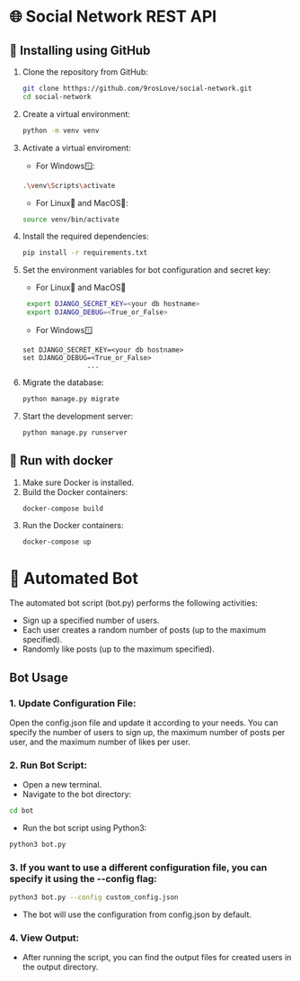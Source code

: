 # 🌐 Social Network REST API

## 🔧 Installing using GitHub
1. Clone the repository from GitHub:
    ```bash
    git clone htthps://github.com/9rosLove/social-network.git
    cd social-network
    ```

2. Create a virtual environment:
    ```bash
    python -m venv venv
    ```
3. Activate a virtual enviroment:
    - For Windows🪟:
    ```bash
    .\venv\Scripts\activate
    ```
    - For Linux🐧 and MacOS🍏:
    ```bash
    source venv/bin/activate
    ```
3. Install the required dependencies:
    ```bash
    pip install -r requirements.txt
    ```
4. Set the environment variables for bot configuration and secret key:
    
   - For Linux🐧 and MacOS🍏
   ```bash
    export DJANGO_SECRET_KEY=<your db hostname>
    export DJANGO_DEBUG=<True_or_False>
    ```
    - For Windows🪟
    ```shell
    set DJANGO_SECRET_KEY=<your db hostname>
    set DJANGO_DEBUG=<True_or_False>
                    ...
    ```


7. Migrate the database:
    ```bash
    python manage.py migrate
    ```
8. Start the development server:
    ```bash
    python manage.py runserver
    ```
## 🐋 Run with docker
1. Make sure Docker is installed.
2. Build the Docker containers:
    ```bash
    docker-compose build
    ```
3. Run the Docker containers:
    ```bash
    docker-compose up

# 🤖 Automated Bot
The automated bot script (bot.py) performs the following activities:

- Sign up a specified number of users.
- Each user creates a random number of posts (up to the maximum specified).
- Randomly like posts (up to the maximum specified).

## Bot Usage
### 1. Update Configuration File:
   Open the config.json file and update it according to your needs. 
   You can specify the number of users to sign up, the maximum number of posts per user, and the maximum number of likes per user.

### 2. Run Bot Script:

- Open a new terminal.
- Navigate to the bot directory:
```bash
cd bot
```
- Run the bot script using Python3:
```bash
python3 bot.py
```
### 3. If you want to use a different configuration file, you can specify it using the --config flag:
```bash
python3 bot.py --config custom_config.json
```
- The bot will use the configuration from config.json by default.

### 4. View Output:

- After running the script, you can find the output files for created users in the output directory.
